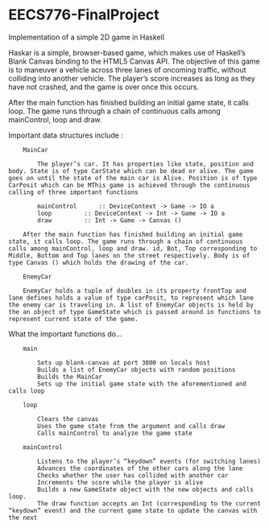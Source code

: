 # EECS776-FinalProject
Implementation of a simple 2D game in Haskell

Haskar is a simple, browser-based game, which makes use of Haskell’s Blank Canvas binding to the HTML5 Canvas API. The objective of this game is to maneuver a vehicle across three lanes of oncoming traffic, without colliding into another vehicle. The player’s score increases as long as they have not crashed, and the game is over once this occurs.

After the main function has finished building an initial game state, it calls loop. The game runs through a chain of continuous calls among mainControl, loop and draw.

Important data structures include :

		MainCar

			The player’s car. It has properties like state, position and body. State is of type CarState which can be dead or alive. The game goes on until the state of the main car is Alive. Position is of type CarPosit which can be MThis game is achieved through the continuous calling of three important functions

            mainControl  	 :: DeviceContext -> Game -> IO a
            loop 		 :: DeviceContext -> Int -> Game -> IO a
            draw 		 :: Int -> Game -> Canvas ()
            
        After the main function has finished building an initial game state, it calls loop. The game runs through a chain of continuous calls among mainControl, loop and draw. id, Bot, Top corresponding to Middle, Bottom and Top lanes on the street respectively. Body is of type Canvas () which holds the drawing of the car.

		EnemyCar

		EnemyCar holds a tuple of doubles in its property frontTop and lane defines holds a value of type carPosit, to represent which lane the enemy car is traveling in. A list of EnemyCar objects is held by the an object of type GameState which is passed around in functions to represent current state of the game.


What the important functions do...

		main
		
			Sets up blank-canvas at port 3000 on locals host
			Builds a list of EnemyCar objects with random positions
			Builds the MainCar
			Sets up the initial game state with the aforementioned and calls loop
			
		loop
		
			Clears the canvas
			Uses the game state from the argument and calls draw
			Calls mainControl to analyze the game state
			
		mainControl
		
			Listens to the player’s “keydown” events (for switching lanes)
			Advances the coordinates of the other cars along the lane
			Checks whether the user has collided with another car
			Increments the score while the player is alive
			Builds a new GameState object with the new objects and calls loop.
			The draw function accepts an Int (corresponding to the current “keydown” event) and the current game state to update the canvas with the next
  
